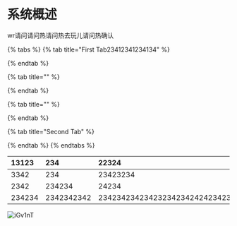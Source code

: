# 系统概述

wr请问请问热请问热去玩儿请问热确认

{% tabs %}
{% tab title="First Tab23412341234134" %}

{% endtab %}

{% tab title="" %}

{% endtab %}

{% tab title="" %}

{% endtab %}

{% tab title="Second Tab" %}

{% endtab %}
{% endtabs %}

| 13123 | 234 | 22324 |
| :--- | :--- | :--- |
| 3342 | 234 | 23423234 |
| 2342 | 234234 | 24234 |
| 234234 | 2342342342 | 2342342342342323423424242342342 |

![iGv1nT](http://md.stringon.com/img/iGv1nT.png)

